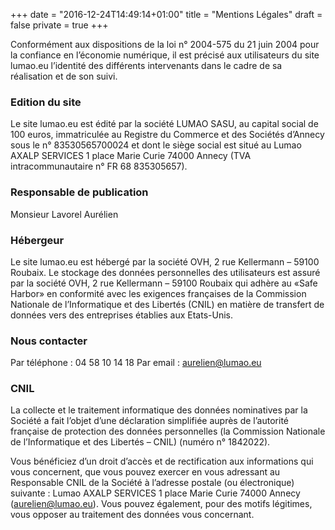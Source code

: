 +++
date = "2016-12-24T14:49:14+01:00"
title = "Mentions Légales"
draft = false
private = true
+++

Conformément aux dispositions de la loi n° 2004-575 du 21 juin 2004 pour la confiance en l’économie numérique, il est précisé aux utilisateurs du site lumao.eu l’identité des différents intervenants dans le cadre de sa réalisation et de son suivi.

### Edition du site

Le site lumao.eu est édité par la société LUMAO SASU, au capital social de 100 euros, immatriculée au Registre du Commerce et des Sociétés d’Annecy sous le n° 83530565700024 et dont le siège social est situé au Lumao AXALP SERVICES 1 place Marie Curie 74000 Annecy (TVA intracommunautaire n° FR 68 835305657).

### Responsable de publication

Monsieur Lavorel Aurélien

### Hébergeur

Le site lumao.eu est hébergé par la société OVH, 2 rue Kellermann – 59100 Roubaix. Le stockage des données personnelles des utilisateurs est assuré par la société OVH, 2 rue Kellermann – 59100 Roubaix qui adhère au «Safe Harbor» en conformité avec les exigences françaises de la Commission Nationale de l’Informatique et des Libertés (CNIL) en matière de transfert de données vers des entreprises établies aux Etats-Unis.

### Nous contacter

Par téléphone : 04 58 10 14 18
Par email : aurelien@lumao.eu

### CNIL

La collecte et le traitement informatique des données nominatives par la Société a fait l’objet d’une déclaration simplifiée auprès de l’autorité française de protection des données personnelles (la Commission Nationale de l’Informatique et des Libertés – CNIL) (numéro n° 1842022).

Vous bénéficiez d’un droit d’accès et de rectification aux informations qui vous concernent, que vous pouvez exercer en vous adressant au Responsable CNIL de la Société à l’adresse postale (ou électronique) suivante : Lumao AXALP SERVICES 1 place Marie Curie 74000 Annecy (aurelien@lumao.eu). Vous pouvez également, pour des motifs légitimes, vous opposer au traitement des données vous concernant.
